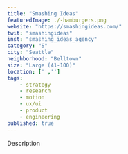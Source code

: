 ```yaml
---
title: "Smashing Ideas"
featuredImage: ./-hamburgers.png
website: "https://smashingideas.com/"
twit: "smashingideas"
inst: "smashing_ideas_agency"
category: "S"
city: "Seattle"
neighborhood: "Belltown"
size: "Large (41-100)"
location: ['','']
tags:
    - strategy
    - research
    - motion
    - ux/ui
    - product
    - engineering
published: true
---
```


Description

